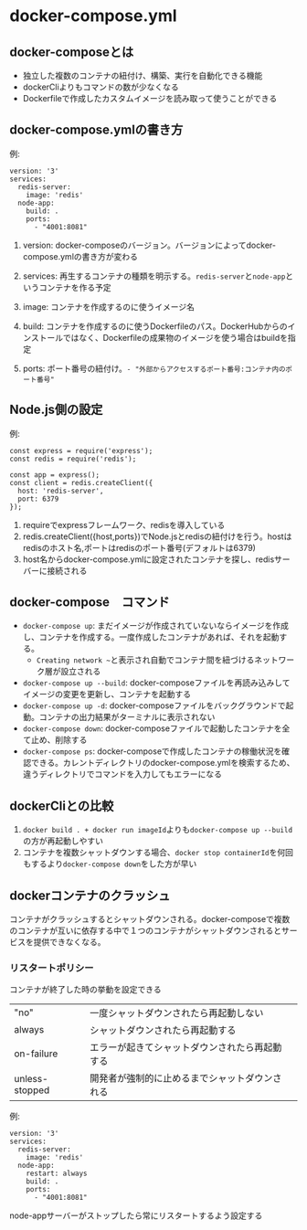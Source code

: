 # docker-compose.yml

## docker-composeとは
- 独立した複数のコンテナの紐付け、構築、実行を自動化できる機能
- dockerCliよりもコマンドの数が少なくなる
- Dockerfileで作成したカスタムイメージを読み取って使うことができる

## docker-compose.ymlの書き方

例:
```
version: '3'
services: 
  redis-server:
    image: 'redis'
  node-app:
    build: .
    ports:
      - "4001:8081"
```
1. version: docker-composeのバージョン。バージョンによってdocker-compose.ymlの書き方が変わる

2. services: 再生するコンテナの種類を明示する。`redis-server`と`node-app`というコンテナを作る予定

3. image: コンテナを作成するのに使うイメージ名
4. build: コンテナを作成するのに使うDockerfileのパス。DockerHubからのインストールではなく、Dockerfileの成果物のイメージを使う場合はbuildを指定

5. ports: ポート番号の紐付け。```- "外部からアクセスするポート番号:コンテナ内のポート番号"```

## Node.js側の設定

例:
```
const express = require('express');
const redis = require('redis');

const app = express();
const client = redis.createClient({
  host: 'redis-server',
  port: 6379
});
```
1. requireでexpressフレームワーク、redisを導入している
2. redis.createClient({host,ports})でNode.jsとredisの紐付けを行う。hostはredisのホスト名,ポートはredisのポート番号(デフォルトは6379)
3. host名からdocker-compose.ymlに設定されたコンテナを探し、redisサーバーに接続される

## docker-compose　コマンド

- ```docker-compose up```: まだイメージが作成されていないならイメージを作成し、コンテナを作成する。一度作成したコンテナがあれば、それを起動する。
  - `Creating network ~`と表示され自動でコンテナ間を紐づけるネットワーク層が設立される
- ```docker-compose up --build```: docker-composeファイルを再読み込みしてイメージの変更を更新し、コンテナを起動する
- ```docker-compose up -d```: docker-composeファイルをバックグラウンドで起動。コンテナの出力結果がターミナルに表示されない
- ```docker-compose down```: docker-composeファイルで起動したコンテナを全て止め、削除する
- ```docker-compose ps```: docker-composeで作成したコンテナの稼働状況を確認できる。カレントディレクトリのdocker-compose.ymlを検索するため、違うディレクトリでコマンドを入力してもエラーになる

## dockerCliとの比較

1. `docker build . + docker run imageId`よりも`docker-compose up --build`の方が再起動しやすい
2. コンテナを複数シャットダウンする場合、`docker stop containerId`を何回もするより`docker-compose down`をした方が早い

## dockerコンテナのクラッシュ
コンテナがクラッシュするとシャットダウンされる。docker-composeで複数のコンテナが互いに依存する中で１つのコンテナがシャットダウンされるとサービスを提供できなくなる。

### リスタートポリシー
コンテナが終了した時の挙動を設定できる

|            |                                                |     | 
| ---------- | ---------------------------------------------- | --- | 
| "no"       | 一度シャットダウンされたら再起動しない         |     | 
| always     | シャットダウンされたら再起動する               |     | 
| on-failure | エラーが起きてシャットダウンされたら再起動する |     | 
| unless-stopped | 開発者が強制的に止めるまでシャットダウンされる |

例:
```
version: '3'
services: 
  redis-server:
    image: 'redis'
  node-app:
    restart: always
    build: .
    ports:
      - "4001:8081"
```

node-appサーバーがストップしたら常にリスタートするよう設定する